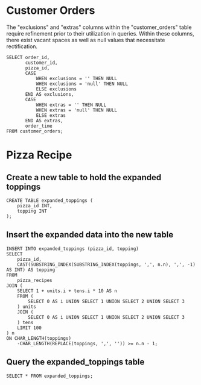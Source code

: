 # Customer Orders

The "exclusions" and "extras" columns within the "customer_orders" table require refinement prior to their utilization in queries. Within these columns, there exist vacant spaces as well as null values that necessitate rectification.

```
SELECT order_id,
       customer_id,
       pizza_id,
       CASE
           WHEN exclusions = '' THEN NULL
           WHEN exclusions = 'null' THEN NULL
           ELSE exclusions
       END AS exclusions,
       CASE
           WHEN extras = '' THEN NULL
           WHEN extras = 'null' THEN NULL
           ELSE extras
       END AS extras,
       order_time
FROM customer_orders;
```



# Pizza Recipe

## Create a new table to hold the expanded toppings
```
CREATE TABLE expanded_toppings (
    pizza_id INT,
    topping INT
);
```

## Insert the expanded data into the new table
```
INSERT INTO expanded_toppings (pizza_id, topping)
SELECT
    pizza_id,
    CAST(SUBSTRING_INDEX(SUBSTRING_INDEX(toppings, ',', n.n), ',', -1) AS INT) AS topping
FROM
    pizza_recipes
JOIN (
    SELECT 1 + units.i + tens.i * 10 AS n
    FROM (
        SELECT 0 AS i UNION SELECT 1 UNION SELECT 2 UNION SELECT 3
    ) units
    JOIN (
        SELECT 0 AS i UNION SELECT 1 UNION SELECT 2 UNION SELECT 3
    ) tens
    LIMIT 100
) n
ON CHAR_LENGTH(toppings)
    -CHAR_LENGTH(REPLACE(toppings, ',', '')) >= n.n - 1;

```

## Query the expanded_toppings table
```
SELECT * FROM expanded_toppings;
```